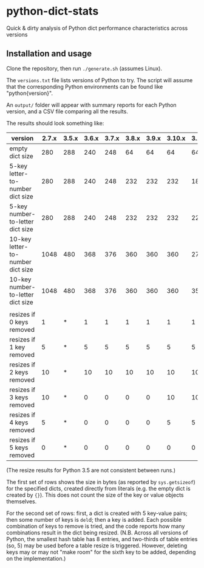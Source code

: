 # python-dict-stats
Quick &amp; dirty analysis of Python dict performance characteristics across versions

## Installation and usage

Clone the repository, then run `./generate.sh` (assumes Linux).

The `versions.txt` file lists versions of Python to try. The script will assume that the corresponding Python environments can be found like "python{version}".

An `output/` folder will appear with summary reports for each Python version, and a CSV file comparing all the results.

The results should look something like:

| version | 2.7.x | 3.5.x | 3.6.x | 3.7.x | 3.8.x | 3.9.x | 3.10.x | 3.11.x | 3.12.x |
| - | - | - | - | - | - | - | - | - | - |
| empty dict size | 280 | 288 | 240 | 248 | 64 | 64 | 64 | 64 | 64 |
| 5-key letter-to-number dict size | 280 | 288 | 240 | 248 | 232 | 232 | 232 | 184 | 184 |
| 5-key number-to-letter dict size | 280 | 288 | 240 | 248 | 232 | 232 | 232 | 224 | 224 |
| 10-key letter-to-number dict size | 1048 | 480 | 368 | 376 | 360 | 360 | 360 | 272 | 272 |
| 10-key number-to-letter dict size | 1048 | 480 | 368 | 376 | 360 | 360 | 360 | 352 | 352 |
|  |  |  |  |  |  |  |  |  |  |
| resizes if 0 keys removed | 1 | * | 1 | 1 | 1 | 1 | 1 | 1 | 1 |
| resizes if 1 key removed | 5 | * | 5 | 5 | 5 | 5 | 5 | 5 | 5 |
| resizes if 2 keys removed | 10 | * | 10 | 10 | 10 | 10 | 10 | 10 | 10 |
| resizes if 3 keys removed | 10 | * | 0 | 0 | 0 | 0 | 10 | 10 | 10 |
| resizes if 4 keys removed | 5 | * | 0 | 0 | 0 | 0 | 5 | 5 | 5 |
| resizes if 5 keys removed | 0 | * | 0 | 0 | 0 | 0 | 0 | 0 | 0 |

(The resize results for Python 3.5 are not consistent between runs.)

The first set of rows shows the size in bytes (as reported by `sys.getsizeof`) for the specified dicts, created directly from literals (e.g. the empty dict is created by `{}`).
This does not count the size of the key or value objects themselves.

For the second set of rows: first, a dict is created with 5 key-value pairs; then some number of keys is `del`d; then a key is added. Each possible combination of keys to remove is tried, and the code reports how many combinations result in the dict being resized. (N.B. Across all versions of Python, the smallest hash table has 8 entries, and two-thirds of table entries (so, 5) may be used before a table resize is triggered. However, deleting keys may or may not "make room" for the sixth key to be added, depending on the implementation.)
